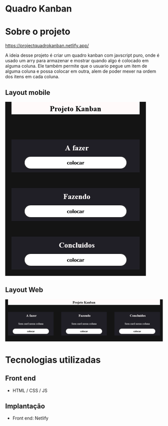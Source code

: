 # Quadro Kanban

# Sobre o projeto

https://projectquadrokanban.netlify.app/

A ideia desse projeto é criar um quadro kanban com javscript puro, onde é usado um arry para armazenar e mostrar quando algo é colocado em alguma coluna. Ele também permite que o 
usuario pegue um item de alguma coluna e possa colocar em outra, alem de poder mexer na ordem dos itens em cada coluna.

## Layout mobile
![Mobile 1](https://github.com/miguelAngeloSantana/Quadro-Kanban/blob/main/Layout/Quadro-Kanbam-Layout-Mobile.png)

## Layout Web
![Web 1](https://github.com/miguelAngeloSantana/Quadro-Kanban/blob/main/Layout/Quadro-Kanbam-Layout-Web.png)

# Tecnologias utilizadas

## Front end
- HTML / CSS / JS
## Implantação
- Front end: Netlify
